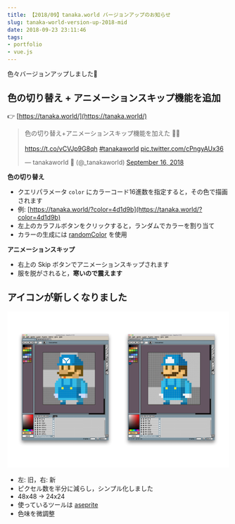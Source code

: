 ```yaml
---
title: 【2018/09】tanaka.world バージョンアップのお知らせ
slug: tanaka-world-version-up-2018-mid
date: 2018-09-23 23:11:46
tags:
- portfolio
- vue.js
---
```


色々バージョンアップしました👾


## 色の切り替え + アニメーションスキップ機能を追加

👉 [https://tanaka.world/](https://tanaka.world/)

<blockquote class="twitter-tweet" data-lang="en"><p lang="ja" dir="ltr">色の切り替え+アニメーションスキップ機能を加えた 👾🚀<br><br> <a href="https://t.co/vCVJp9G8qh">https://t.co/vCVJp9G8qh</a> <a href="https://twitter.com/hashtag/tanakaworld?src=hash&amp;ref_src=twsrc%5Etfw">#tanakaworld</a> <a href="https://t.co/cPngyAUx36">pic.twitter.com/cPngyAUx36</a></p>&mdash; tanakaworld 🧢 (@_tanakaworld) <a href="https://twitter.com/_tanakaworld/status/1041249494745018368?ref_src=twsrc%5Etfw">September 16, 2018</a></blockquote>
<script async src="https://platform.twitter.com/widgets.js" charset="utf-8"></script>


**色の切り替え**

- クエリパラメータ `color` にカラーコード16進数を指定すると，その色で描画されます
- 例: [https://tanaka.world/?color=4d1d9b](https://tanaka.world/?color=4d1d9b)
- 左上のカラフルボタンをクリックすると，ランダムでカラーを割り当て
- カラーの生成には [randomColor](https://github.com/davidmerfield/randomColor) を使用


**アニメーションスキップ**

- 右上の Skip ボタンでアニメーションスキップされます
- 服を脱がされると，**寒いので震えます**


## アイコンが新しくなりました

![update-icon.png](/images/2018-09-23-tanaka-world-version-up-2018-mid/update-icon.png 'update-icon.png')

- 左: 旧，右: 新
- ピクセル数を半分に減らし，シンプル化しました
- 48x48 →  24x24
- 使っているツールは [aseprite](https://www.aseprite.org/)
- 色味を微調整

